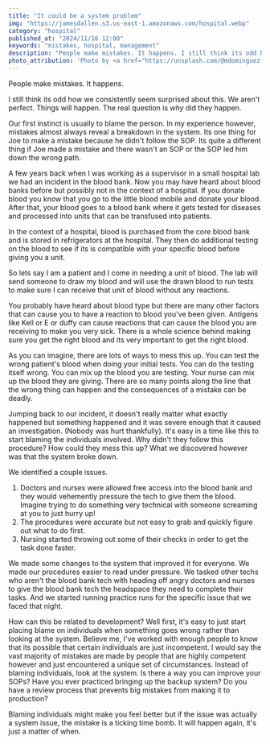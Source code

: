 ```yaml
---
title: "It could be a system problem"
img: "https://jamesdallen.s3.us-east-1.amazonaws.com/hospital.webp"
category: "hospital"
published_at: "2024/11/16 12:00"
keywords: "mistakes, hospital, management"
description: "People make mistakes. It happens. I still think its odd how we consistently seem surprised about this. We aren't perfect. Things will happen. The real question is why did they happen."
photo_attribution: 'Photo by <a href="https://unsplash.com/@mdominguezfoto?utm_content=creditCopyText&utm_medium=referral&utm_source=unsplash">Martha Dominguez de Gouveia</a> on <a href="https://unsplash.com/photos/hospital-bed-near-couch-KF-h9HMxRKg?utm_content=creditCopyText&utm_medium=referral&utm_source=unsplash">Unsplash</a>'
---
```

People make mistakes. It happens. 

I still think its odd how we consistently seem surprised about this. We aren't perfect. Things will happen. The real question is *why* did they happen. 

Our first instinct is usually to blame the person. In my experience however, mistakes almost always reveal a breakdown in the system. Its one thing for Joe to make a mistake because he didn't follow the SOP. Its quite a different thing if Joe made a mistake and there wasn't an SOP or the SOP led him down the wrong path. 

A few years back when I was working as a supervisor in a small hospital lab we had an incident in the blood bank. Now you may have heard about blood banks before but possibly not in the context of a hospital. If you donate blood you know that you go to the little blood mobile and donate your blood. After that, your blood goes to a blood bank where it gets tested for diseases and processed into units that can be transfused into patients. 

In the context of a hospital, blood is purchased from the core blood bank and is stored in refrigerators at the hospital. They then do additional testing on the blood to see if its is compatible with your specific blood before giving you a unit. 

So lets say I am a patient and I come in needing a unit of blood. The lab will send someone to draw my blood and will use the drawn blood to run tests to make sure I can receive that unit of blood without any reactions. 

You probably have heard about blood type but there are many other factors that can cause you to have a reaction to blood you've been given. Antigens like Kell or E or duffy can cause reactions that can cause the blood you are receiving to make you very sick. There is a whole science behind making sure you get the right blood and its very important to get the right blood. 

As you can imagine, there are lots of ways to mess this up. You can test the wrong patient's blood when doing your initial tests. You can do the testing itself wrong. You can mix up the blood you are testing. Your nurse can mix up the blood they are giving. There are so many points along the line that the wrong thing can happen and the consequences of a mistake can be deadly. 

Jumping back to our incident, it doesn't really matter what exactly happened but something happened and it was severe enough that it caused an investigation. (Nobody was hurt thankfully). It's easy in a time like this to start blaming the individuals involved. Why didn't they follow this procedure? How could they mess this up? What we discovered however was that the system broke down.

We identified a couple issues. 
1. Doctors and nurses were allowed free access into the blood bank and they would vehemently pressure the tech to give them the blood. Imagine trying to do something very technical with someone screaming at you to just hurry up!
2. The procedures were accurate but not easy to grab and quickly figure out what to do first.
3. Nursing started throwing out some of their checks in order to get the task done faster.

We made some changes to the system that improved it for everyone. We made our procedures easier to read under pressure. We tasked other techs who aren't the blood bank tech with heading off angry doctors and nurses to give the blood bank tech the headspace they need to complete their tasks. And we started running practice runs for the specific issue that we faced that night. 

How can this be related to development? Well first, it's easy to just start placing blame on individuals when something goes wrong rather than looking at the system. Believe me, I've worked with enough people to know that its possible that certain individuals are just incompetent. I would say the vast majority of mistakes are made by people that are highly competent however and just encountered a unique set of circumstances. Instead of blaming individuals, look at the system. Is there a way you can improve your SOPs? Have you ever practiced bringing up the backup system? Do you have a review process that prevents big mistakes from making it to production? 

Blaming individuals might make you feel better but if the issue was actually a system issue, the mistake is a ticking time bomb. It will happen again, it's just a matter of when.
